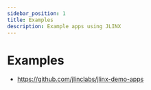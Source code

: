 ```yaml
---
sidebar_position: 1
title: Examples
description: Example apps using JLINX
---
```


# Examples

- https://github.com/jlinclabs/jlinx-demo-apps

